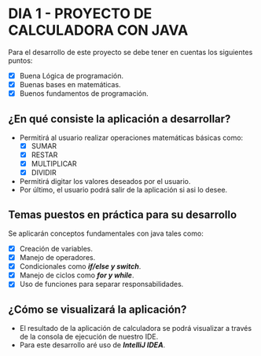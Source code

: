 # DIA 1 - PROYECTO DE CALCULADORA CON JAVA
Para el desarrollo de este proyecto se debe tener en cuentas los
siguientes puntos:
- [x] Buena Lógica de programación.
- [x] Buenas bases en matemáticas.
- [x] Buenos fundamentos de programación.

## ¿En qué consiste la aplicación a desarrollar?
- Permitirá al usuario realizar operaciones matemáticas básicas como:
  - [x] SUMAR
  - [x] RESTAR
  - [X] MULTIPLICAR
  - [x] DIVIDIR
- Permitirá digitar los valores deseados por el usuario.
- Por último, el usuario podrá salir de la aplicación si asi lo desee.

## Temas puestos en práctica para su desarrollo
Se aplicarán conceptos fundamentales con java tales como:
- [x] Creación de variables.
- [x] Manejo de operadores.
- [x] Condicionales como ***if/else y switch***.
- [x] Manejo de ciclos como ***for y while***.
- [x] Uso de funciones para separar responsabilidades.

## ¿Cómo se visualizará la aplicación?
- El resultado de la aplicación de calculadora se podrá visualizar a través
de la consola de ejecución de nuestro IDE.
- Para este desarrollo aré uso 
de ***IntelliJ IDEA***.
